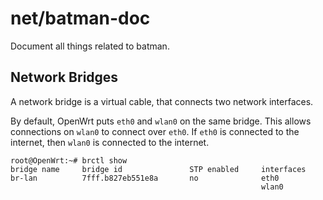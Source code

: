 # net/batman-doc
Document all things related to batman.

## Network Bridges
A network bridge is a virtual cable, that connects two network interfaces.

By default, OpenWrt puts `eth0` and `wlan0` on the same bridge. This allows
connections on `wlan0` to connect over `eth0`. If `eth0` is connected to the
internet, then `wlan0` is connected to the internet.
```
root@OpenWrt:~# brctl show
bridge name     bridge id               STP enabled     interfaces
br-lan          7fff.b827eb551e8a       no              eth0
                                                        wlan0
```
